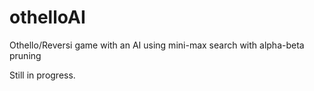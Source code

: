 # othelloAI
Othello/Reversi game with an AI using mini-max search with alpha-beta pruning

Still in progress.
